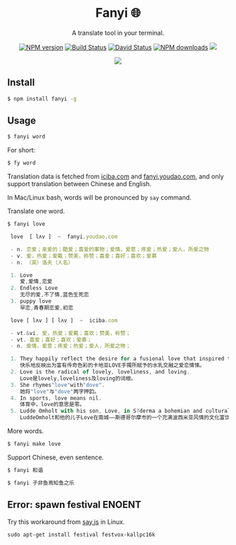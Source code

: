 <div align="center">

# Fanyi 🌐

A translate tool in your terminal.

[![NPM version](https://img.shields.io/npm/v/fanyi.svg?style=flat-square)](https://npmjs.org/package/fanyi)
[![Build Status](https://img.shields.io/travis/afc163/fanyi.svg?style=flat-square)](https://travis-ci.org/afc163/fanyi)
[![David Status](https://img.shields.io/david/afc163/fanyi.svg?style=flat-square)](https://david-dm.org/afc163/fanyi)
[![NPM downloads](http://img.shields.io/npm/dm/fanyi.svg?style=flat-square)](https://npmjs.org/package/fanyi)
[![](https://badge.juejin.im/entry/5be959e16fb9a049ec6a9908/likes.svg?style=flat-square)](https://juejin.im/entry/5be959e16fb9a049ec6a9908/detail)

![](https://gw.alipayobjects.com/zos/rmsportal/EAuwmtfxDGueGOdUgVKc.png)

</div>

## Install

```bash
$ npm install fanyi -g
```

## Usage

```bash
$ fanyi word
```

For short:

```bash
$ fy word
```

Translation data is fetched from [iciba.com](http://iciba.com) and [fanyi.youdao.com](http://fanyi.youdao.com),
and only support translation between Chinese and English.

In Mac/Linux bash, words will be pronounced  by `say` command.

Translate one word.

```bash
$ fanyi love
```

```js
 love  [ lʌv ]  ~  fanyi.youdao.com

 - n. 恋爱；亲爱的；酷爱；喜爱的事物；爱情，爱意；疼爱；热爱；爱人，所爱之物
 - v. 爱，热爱；爱戴；赞美，称赞；喜爱；喜好；喜欢；爱慕
 - n. （英）洛夫（人名）

 1. Love
    爱,爱情,恋爱
 2. Endless Love
    无尽的爱,不了情,蓝色生死恋
 3. puppy love
    早恋,青春期恋爱,初恋

 love [ lʌv ] [ lʌv ]  ~  iciba.com

 - vt.&vi. 爱，热爱；爱戴；喜欢；赞美，称赞；
 - vt. 喜爱；喜好；喜欢；爱慕；
 - n. 爱情，爱意；疼爱；热爱；爱人，所爱之物；

 1. They happily reflect the desire for a fusional love that inspired the legendary LOVE bracelet Cartier.
    快乐地反映出为富有传奇色彩的卡地亚LOVE手镯所赋予的水乳交融之爱恋情愫。
 2. Love is the radical of lovely, loveliness, and loving.
    Love是lovely,loveliness及loving的词根。
 3. She rhymes"love"with"dove".
    她将"love"与"dove"两字押韵。
 4. In sports, love means nil.
    体育中，love的意思是零。
 5. Ludde Omholt with his son, Love, in S?derma a bohemian and culturally rich district in Stockholm.
    LuddeOmholt和他的儿子Love在南城——斯德哥尔摩市的一个充满波西米亚风情的文化富饶区散步。
```

More words.

```bash
$ fanyi make love
```

Support Chinese, even sentence.

```bash
$ fanyi 和谐
```

```bash
$ fanyi 子非鱼焉知鱼之乐
```

##  Error: spawn festival ENOENT

Try this workaround from [say.js](https://github.com/Marak/say.js#linux-notes) in Linux.

```
sudo apt-get install festival festvox-kallpc16k
```
